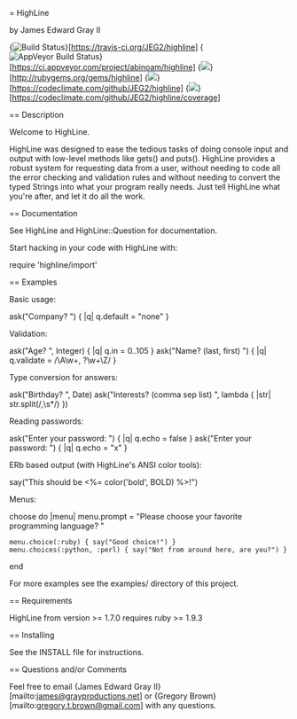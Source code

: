 = HighLine

by James Edward Gray II

{<img src="https://travis-ci.org/JEG2/highline.svg" alt="Build Status" />}[https://travis-ci.org/JEG2/highline]
{<img src="https://ci.appveyor.com/api/projects/status/4p05fijpah77d28x?svg=true" alt="AppVeyor Build Status" />}[https://ci.appveyor.com/project/abinoam/highline]
{<img src="https://img.shields.io/gem/v/highline.svg?style=flat" />}[http://rubygems.org/gems/highline]
{<img src="https://codeclimate.com/github/JEG2/highline/badges/gpa.svg" />}[https://codeclimate.com/github/JEG2/highline]
{<img src="https://codeclimate.com/github/JEG2/highline/badges/coverage.svg" />}[https://codeclimate.com/github/JEG2/highline/coverage]

== Description

Welcome to HighLine.

HighLine was designed to ease the tedious tasks of doing console input and
output with low-level methods like gets() and puts().  HighLine provides a
robust system for requesting data from a user, without needing to code all the
error checking and validation rules and without needing to convert the typed
Strings into what your program really needs.  Just tell HighLine what you're
after, and let it do all the work.

== Documentation

See HighLine and HighLine::Question for documentation.  

Start hacking in your code with HighLine with:

  require 'highline/import'

== Examples

Basic usage:

  ask("Company?  ") { |q| q.default = "none" }

Validation:

  ask("Age?  ", Integer) { |q| q.in = 0..105 }
  ask("Name?  (last, first)  ") { |q| q.validate = /\A\w+, ?\w+\Z/ }

Type conversion for answers:

  ask("Birthday?  ", Date)
  ask("Interests?  (comma sep list)  ", lambda { |str| str.split(/,\s*/) })

Reading passwords:

  ask("Enter your password:  ") { |q| q.echo = false }
  ask("Enter your password:  ") { |q| q.echo = "x" }

ERb based output (with HighLine's ANSI color tools):

  say("This should be <%= color('bold', BOLD) %>!")

Menus:

  choose do |menu|
    menu.prompt = "Please choose your favorite programming language?  "

    menu.choice(:ruby) { say("Good choice!") }
    menu.choices(:python, :perl) { say("Not from around here, are you?") }
  end

For more examples see the examples/ directory of this project.

== Requirements

HighLine from version >= 1.7.0 requires ruby >= 1.9.3

== Installing

See the INSTALL file for instructions.

== Questions and/or Comments

Feel free to email {James Edward Gray II}[mailto:james@grayproductions.net] or
{Gregory Brown}[mailto:gregory.t.brown@gmail.com] with any questions.

